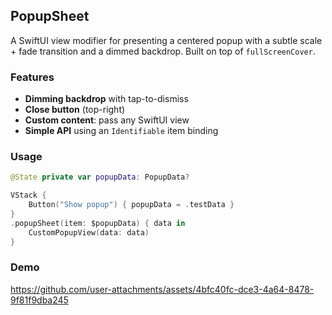 ## PopupSheet

A SwiftUI view modifier for presenting a centered popup with a subtle scale + fade transition and a dimmed backdrop. Built on top of `fullScreenCover`.

### Features
- **Dimming backdrop** with tap-to-dismiss
- **Close button** (top-right)
- **Custom content**: pass any SwiftUI view
- **Simple API** using an `Identifiable` item binding

### Usage
```swift
@State private var popupData: PopupData?

VStack {
    Button("Show popup") { popupData = .testData }
}
.popupSheet(item: $popupData) { data in
    CustomPopupView(data: data)
}
```

### Demo

https://github.com/user-attachments/assets/4bfc40fc-dce3-4a64-8478-9f81f9dba245

